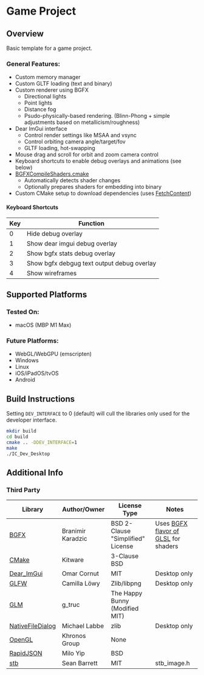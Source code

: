 # Game Project

## Overview

Basic template for a game project.

### General Features:

* Custom memory manager
* Custom GLTF loading (text and binary)
* Custom renderer using BGFX
	* Directional lights
	* Point lights
	* Distance fog
	* Psudo-physically-based rendering. (Blinn-Phong + simple adjustments based on metallicism/roughness)
* Dear ImGui interface
	* Control render settings like MSAA and vsync
	<!-- * Control directional and point lights -->
	* Control orbiting camera angle/target/fov
	<!-- * Visual widget for origin/axis visualization -->
	* GLTF loading, hot-swapping
		<!-- * Draw multiple instances -->
		<!-- * Edit material base colors -->
* Mouse drag and scroll for orbit and zoom camera control
* Keyboard shortcuts to enable debug overlays and animations (see below)
* [BGFXCompileShaders.cmake]
	* Automatically detects shader changes
	* Optionally prepares shaders for embedding into binary
* Custom CMake setup to download dependencies (uses [FetchContent])

#### Keyboard Shortcuts
|Key|Function|
|---|---|
|0|Hide debug overlay|
|1|Show dear imgui debug overlay|
|2|Show bgfx stats debug overlay|
|3|Show bgfx debgug text output debug overlay|
|4|Show wireframes|

## Supported Platforms

### Tested On:

* macOS (MBP M1 Max)

### Future Platforms:

* WebGL/WebGPU (emscripten)
* Windows
* Linux
* iOS/iPadOS/tvOS
* Android

## Build Instructions

Setting `DEV_INTERFACE` to 0 (default) will cull the libraries only used for the developer interface.

```bash
mkdir build
cd build
cmake .. -DDEV_INTERFACE=1
make
./IC_Dev_Desktop

```

## Additional Info

### Third Party

|Library|Author/Owner|License Type|Notes|
|---|---|---|---|
|[BGFX]|Branimir Karadzic|BSD 2-Clause "Simplified" License|Uses [BGFX flavor of GLSL] for shaders|
|[CMake]|Kitware|3-Clause BSD||
|[Dear_ImGui]|Omar Cornut|MIT|Desktop only|
|[GLFW]|Camilla Löwy|Zlib/libpng|Desktop only|
|[GLM]|g_truc|The Happy Bunny (Modified MIT)||
|[NativeFileDialog]|Michael Labbe|zlib|Desktop only|
|[OpenGL]|Khronos Group|None|
|[RapidJSON]|Milo Yip|BSD||
|[stb]|Sean Barrett|MIT|stb_image.h|

[FetchContent]: <https://cmake.org/cmake/help/latest/module/FetchContent.html>
[BGFXCompileShaders.cmake]: <cmake/BGFXCompileShaders.cmake>

[BGFX]: <https://github.com/bkaradzic/bgfx>
[BGFX flavor of GLSL]: <https://bkaradzic.github.io/bgfx/tools.html#shader-compiler-shaderc>
[CMake]: <https://cmake.org/>
[Dear_ImGui]: <https://github.com/ocornut/imgui>
[GLFW]: <https://www.glfw.org/>
[GLM]: <https://github.com/g-truc/glm>
[NativeFileDialog]: <https://github.com/mlabbe/nativefiledialog>
[OpenGL]: <https://www.opengl.org/>
[RapidJSON]: <https://github.com/Tencent/rapidjson>
[stb]: <https://github.com/nothings/stb>
